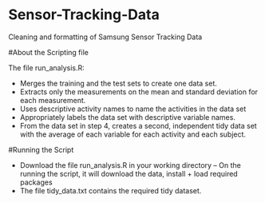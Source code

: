 # Sensor-Tracking-Data
Cleaning and formatting of Samsung Sensor Tracking Data

#About the Scripting file

The file run_analysis.R:
- Merges the training and the test sets to create one data set.
- Extracts only the measurements on the mean and standard deviation for each measurement. 
- Uses descriptive activity names to name the activities in the data set
- Appropriately labels the data set with descriptive variable names. 
- From the data set in step 4, creates a second, independent tidy data set with the average of each variable for each activity and each subject.

#Running the Script
- Download the file run_analysis.R in your working directory
– On the running the script, it will download the data, install + load required packages
- The file tidy_data.txt contains the required tidy dataset.
